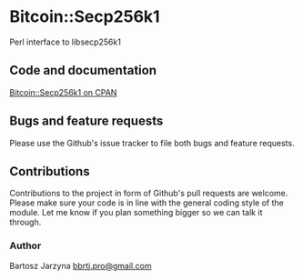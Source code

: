# Bitcoin::Secp256k1
Perl interface to libsecp256k1

## Code and documentation
[Bitcoin::Secp256k1 on CPAN](https://metacpan.org/release/Bitcoin-Secp256k1)

## Bugs and feature requests
Please use the Github's issue tracker to file both bugs and feature requests.

## Contributions
Contributions to the project in form of Github's pull requests are
welcome. Please make sure your code is in line with the general
coding style of the module. Let me know if you plan something
bigger so we can talk it through.

### Author
Bartosz Jarzyna <bbrtj.pro@gmail.com>

